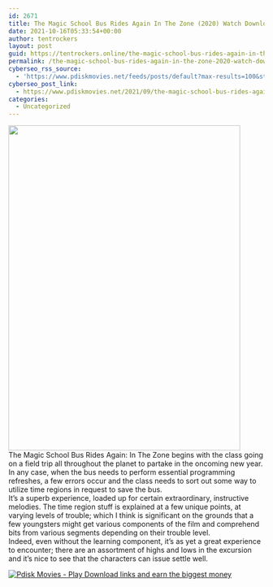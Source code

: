```yaml
---
id: 2671
title: The Magic School Bus Rides Again In The Zone (2020) Watch Download pdisk Movie
date: 2021-10-16T05:33:54+00:00
author: tentrockers
layout: post
guid: https://tentrockers.online/the-magic-school-bus-rides-again-in-the-zone-2020-watch-download-pdisk-movie/
permalink: /the-magic-school-bus-rides-again-in-the-zone-2020-watch-download-pdisk-movie/
cyberseo_rss_source:
  - 'https://www.pdiskmovies.net/feeds/posts/default?max-results=100&start-index=501'
cyberseo_post_link:
  - https://www.pdiskmovies.net/2021/09/the-magic-school-bus-rides-again-in.html
categories:
  - Uncategorized
---
```

<div class="separator">
  <a href="https://1.bp.blogspot.com/-55ii5hS0Viw/YUCUFdAPZXI/AAAAAAAAAF0/h9El-z2rqVogfzu9R1BMfGeJ3dR5c7UhgCLcBGAsYHQ/s597/rgb.jpg" imageanchor="1"><img loading="lazy" border="0" data-original-height="597" data-original-width="426" height="640" src="https://1.bp.blogspot.com/-55ii5hS0Viw/YUCUFdAPZXI/AAAAAAAAAF0/h9El-z2rqVogfzu9R1BMfGeJ3dR5c7UhgCLcBGAsYHQ/w456-h640/rgb.jpg" width="456" /></a>
</div>



<div>
  <div>
    <span>The Magic School Bus Rides Again: In The Zone begins with the class going on a field trip all throughout the planet to partake in the oncoming new year. In any case, when the bus needs to perform essential programming refreshes, a few errors occur and the class needs to sort out some way to utilize time regions in request to save the bus.&nbsp;</span>
  </div>
  
  <div>
    <span>It&#8217;s a superb experience, loaded up for certain extraordinary, instructive melodies. The time region stuff is explained at a few unique points, at varying levels of trouble; which I think is significant on the grounds that a few youngsters might get various components of the film and comprehend bits from various segments depending on their trouble level.&nbsp;</span>
  </div>
  
  <div>
    <span>Indeed, even without the learning component, it&#8217;s as yet a great experience to encounter; there are an assortment of highs and lows in the excursion and it&#8217;s nice to see that the characters can issue settle well.</span>
  </div>
</div>

[![](https://1.bp.blogspot.com/-KJZYdQTn3nw/YS8VdIdXMyI/AAAAAAAAaw4/BR8dsGkpxw0T8C_4G4ALfMA7cP79KN3kwCLcBGAsYHQ/w400-h58/play_download_buttuons-removebg-preview.png "Pdisk Movies - Play Download links and earn the biggest money")](https://kofilink.com/1/bnYya3pkMDA1OHVp?dn=1)